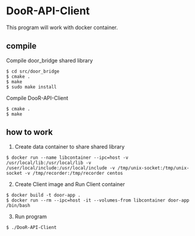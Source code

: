 # DooR-API-Client
This program will work with docker container.


## compile

Compile door_bridge shared library 
```console
$ cd src/door_bridge
$ cmake .
$ make
$ sudo make install
```

Compile DooR-API-Client
```console
$ cmake .
$ make
```

## how to work
1. Create data container to share shared library
```console
$ docker run --name libcontainer --ipc=host -v /usr/local/lib:/usr/local/lib -v /user/local/include:/usr/local/include -v /tmp/unix-socket:/tmp/unix-socket -v /tmp/recorder:/tmp/recorder centos
```

2. Create Client image and Run Client container
```console
$ docker build -t door-app .
$ docker run --rm --ipc=host -it --volumes-from libcontainer door-app /bin/bash
```

3. Run program
```console
$ ./DooR-API-Client
```
